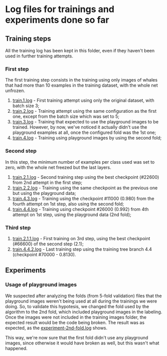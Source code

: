 # Log files for trainings and experiments done so far

## Training steps

All the training log has been kept in this folder, even if they haven't been used in further training attempts.

### First step

The first training step consists in the training using only images of whales that had more than 10 examples in the training dataset, with the whole net unfrozen.

1. [train.1.log][1] - First training attempt using only the original dataset, with batch size 3;
2. [train.2.log][2] - Training attempt using the same configuration as the first one, except from the batch size which was set to 5;
3. [train.3.log][3] - Training that expected to use the playground images to be trained. However, by now, we've noticed it actually didn't use the playground examples at all, once the configured fold was the 1st one;
4. [train.4.log][7] - Training using playground images by using the second fold;

### Second step

In this step, the minimum number of examples per class used was set to zero, with the whole net freezed but the last layers.

1. [train.2.1.log][4] - Second training step using the best checkpoint (#22600) from 2nd attempt in the first step;
2. [train.2.2.log][5] - Training using the same checkpoint as the previous one but using the playground data;
3. [train.4.3.log][8] - Training using the checkpoint #11000 (0.980) from the fourth attempt on 1st step, also using the second fold;
4. [train.4.4.log][9] - Training using checkpoint #26000 (0.992) from 4th attempt on 1st step, using the playground data (2nd fold);

### Third step

1. [train.2.1.1.log][6] - First training on 3rd step, using the best checkpoint (#66600) of the second step (2.1);
2. [train.4.4.2.log][10] - Last training step using the training tree branch 4.4 (checkpoint #70000 - 0.8130).

## Experiments

### Usage of playground images

We suspected after analyzing the folds (from 5-fold validation) files that the playground images weren't being used at all during the trainings we were doing. So, to validate this hypotesis, we changed the fold used by the algorithm to the 2nd fold, which included playground images in the labeling. Once the images were not included in the training images folder, the expected result would be the code being broken. The result was as expected, as the [experiment-2nd-fold.log][20] shows.

This way, we're now sure that the first fold didn't use any playground images, since otherwise it would have broken as well, but this wasn't what happened.

[1]: ./train.1.log
[2]: ./train.2.log
[3]: ./train.3.log
[4]: ./train.2.1.log
[5]: ./train.2.2.log
[6]: ./train.2.1.1.log
[7]: ./train.4.log
[8]: ./train.4.3.log
[9]: ./train.4.4.log
[10]: ./train.4.4.2.log

[20]: ./experiment-2nd-fold.log
